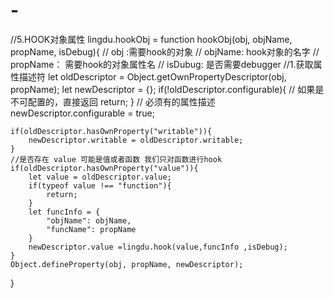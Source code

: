 # -
//5.HOOK对象属性
lingdu.hookObj = function hookObj(obj, objName, propName, isDebug){
    // obj :需要hook的对象
    // objName: hook对象的名字
    // propName： 需要hook的对象属性名
    // isDubug: 是否需要debugger
    //1.获取属性描述符
    let oldDescriptor = Object.getOwnPropertyDescriptor(obj, propName);
    let newDescriptor = {};
    if(!oldDescriptor.configurable){ // 如果是不可配置的，直接返回
        return;
    }
    // 必须有的属性描述
    newDescriptor.configurable = true;

    if(oldDescriptor.hasOwnProperty("writable")){
        newDescriptor.writable = oldDescriptor.writable;
    }
    //是否存在 value 可能是值或者函数 我们只对函数进行hook
    if(oldDescriptor.hasOwnProperty("value")){
        let value = oldDescriptor.value;
        if(typeof value !== "function"){
            return;
        }
        let funcInfo = {
            "objName": objName,
            "funcName": propName
        }
        newDescriptor.value =lingdu.hook(value,funcInfo ,isDebug);
    }
    Object.defineProperty(obj, propName, newDescriptor);
}
